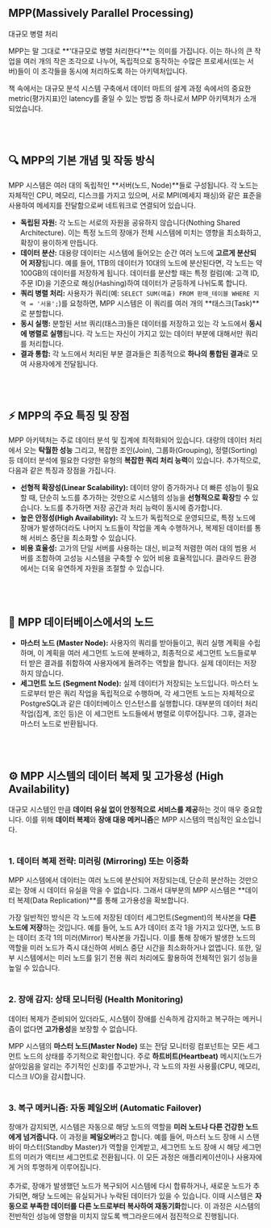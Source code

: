 ## MPP(Massively Parallel Processing)
대규모 병렬 처리

MPP는 말 그대로 **'대규모로 병렬 처리한다'**는 의미를 가집니다. 이는 하나의 큰 작업을 여러 개의 작은 조각으로 나누어, 독립적으로 동작하는 수많은 프로세서(또는 서버)들이 이 조각들을 동시에 처리하도록 하는 아키텍처입니다.

책 속에서는 대규모 분석 시스템 구축에서 데이터 마트의 설계 과정 속에서의 중요한 metric(평가지표)인 latency를 줄일 수 있는 방법 중 하나로서 MPP 아키텍처가 소개되었습니다.

<br><br>

## 🔍 MPP의 기본 개념 및 작동 방식

MPP 시스템은 여러 대의 독립적인 **서버(노드, Node)**들로 구성됩니다. 각 노드는 자체적인 CPU, 메모리, 디스크를 가지고 있으며, 서로 MPI(메세지 패싱)와 같은 표준을 사용하여 메세지를 전달함으로써 네트워크로 연결되어 있습니다.

- **독립된 자원:** 각 노드는 서로의 자원을 공유하지 않습니다(Nothing Shared Architecture). 이는 특정 노드의 장애가 전체 시스템에 미치는 영향을 최소화하고, 확장이 용이하게 만듭니다.
- **데이터 분산:** 대용량 데이터는 시스템에 들어오는 순간 여러 노드에 **고르게 분산되어 저장**됩니다. 예를 들어, 1TB의 데이터가 10대의 노드에 분산된다면, 각 노드는 약 100GB의 데이터를 저장하게 됩니다. 데이터를 분산할 때는 특정 컬럼(예: 고객 ID, 주문 ID)을 기준으로 해싱(Hashing)하여 데이터가 균등하게 나뉘도록 합니다.
- **쿼리 병렬 처리:** 사용자가 쿼리(예: `SELECT SUM(매출) FROM 판매_테이블 WHERE 지역 = '서울';`)를 요청하면, MPP 시스템은 이 쿼리를 여러 개의 **태스크(Task)**로 분할합니다.
- **동시 실행:** 분할된 서브 쿼리(태스크)들은 데이터를 저장하고 있는 각 노드에서 **동시에 병렬로 실행**됩니다. 각 노드는 자신이 가지고 있는 데이터 부분에 대해서만 쿼리를 처리합니다.
- **결과 통합:** 각 노드에서 처리된 부분 결과들은 최종적으로 **하나의 통합된 결과**로 모여 사용자에게 전달됩니다.

<br><br>

## ⚡️ MPP의 주요 특징 및 장점

MPP 아키텍처는 주로 데이터 분석 및 집계에 최적화되어 있습니다. 대량의 데이터 처리에서 오는 **탁월한 성능** 그리고, 복잡한 조인(Join), 그룹화(Grouping), 정렬(Sorting) 등 데이터 분석에 필요한 다양한 유형의 **복잡한 쿼리 처리 능력**이 있습니다. 추가적으로, 다음과 같은 특징과 장점을 가집니다.

- **선형적 확장성(Linear Scalability):** 데이터 양이 증가하거나 더 빠른 성능이 필요할 때, 단순히 노드를 추가하는 것만으로 시스템의 성능을 **선형적으로 확장**할 수 있습니다. 노드를 추가하면 저장 공간과 처리 능력이 동시에 증가합니다.
- **높은 안정성(High Availability):** 각 노드가 독립적으로 운영되므로, 특정 노드에 장애가 발생하더라도 나머지 노드들이 작업을 계속 수행하거나, 복제된 데이터를 통해 서비스 중단을 최소화할 수 있습니다.
- **비용 효율성:** 고가의 단일 서버를 사용하는 대신, 비교적 저렴한 여러 대의 범용 서버를 조합하여 고성능 시스템을 구축할 수 있어 비용 효율적입니다. 클라우드 환경에서는 더욱 유연하게 자원을 조절할 수 있습니다.
<br><br><br><br>

## 🔨 MPP 데이터베이스에서의 노드

- **마스터 노드 (Master Node):** 사용자의 쿼리를 받아들이고, 쿼리 실행 계획을 수립하며, 이 계획을 여러 세그먼트 노드에 분배하고, 최종적으로 세그먼트 노드들로부터 받은 결과를 취합하여 사용자에게 돌려주는 역할을 합니다. 실제 데이터는 저장하지 않습니다.
- **세그먼트 노드 (Segment Node):** 실제 데이터가 저장되는 노드입니다. 마스터 노드로부터 받은 쿼리 작업을 독립적으로 수행하며, 각 세그먼트 노드는 자체적으로 PostgreSQL과 같은 데이터베이스 인스턴스를 실행합니다. 대부분의 데이터 처리 작업(집계, 조인 등)은 이 세그먼트 노드들에서 병렬로 이루어집니다. 그후, 결과는 마스터 노드로 반환됩니다.

<br><br>

## ⚙️ MPP 시스템의 데이터 복제 및 고가용성 (High Availability)

대규모 시스템인 만큼 **데이터 유실 없이 안정적으로 서비스를 제공**하는 것이 매우 중요합니다. 이를 위해 **데이터 복제**와 **장애 대응 메커니즘**은 MPP 시스템의 핵심적인 요소입니다.
<br><br>
### 1. 데이터 복제 전략: **미러링 (Mirroring) 또는 이중화**

MPP 시스템에서 데이터는 여러 노드에 분산되어 저장되는데, 단순히 분산하는 것만으로는 장애 시 데이터 유실을 막을 수 없습니다. 그래서 대부분의 MPP 시스템은 **데이터 복제(Data Replication)**를 통해 고가용성을 확보합니다.

가장 일반적인 방식은 각 노드에 저장된 데이터 세그먼트(Segment)의 복사본을 **다른 노드에 저장**하는 것입니다. 예를 들어, 노드 A가 데이터 조각 1을 가지고 있다면, 노드 B는 데이터 조각 1의 미러(Mirror) 복사본을 가집니다. 이를 통해 장애가 발생한 노드의 역할을 미러 노드가 즉시 대신하여 서비스 중단 시간을 최소화하거나 없앱니다. 또한, 일부 시스템에서는 미러 노드를 읽기 전용 쿼리 처리에도 활용하여 전체적인 읽기 성능을 높일 수 있습니다.
<br><br>

### 2. 장애 감지: **상태 모니터링 (Health Monitoring)**

데이터 복제가 준비되어 있더라도, 시스템이 장애를 신속하게 감지하고 복구하는 메커니즘이 없다면 **고가용성**을 보장할 수 없습니다.

MPP 시스템의 **마스터 노드(Master Node)** 또는 전담 모니터링 컴포넌트는 모든 세그먼트 노드의 상태를 주기적으로 확인합니다. 주로 **하트비트(Heartbeat)** 메시지(노드가 살아있음을 알리는 주기적인 신호)를 주고받거나, 각 노드의 자원 사용률(CPU, 메모리, 디스크 I/O)을 감시합니다.
<br><br>

### 3. 복구 메커니즘: **자동 페일오버 (Automatic Failover)**

장애가 감지되면, 시스템은 자동으로 해당 노드의 역할을 **미러 노드나 다른 건강한 노드에게 넘겨줍니다.** 이 과정을 **페일오버**라고 합니다. 예를 들어, 마스터 노드 장애 시 스탠바이 마스터(Standby Master)가 역할을 인계받고, 세그먼트 노드 장애 시 해당 세그먼트의 미러가 액티브 세그먼트로 전환됩니다. 이 모든 과정은 애플리케이션이나 사용자에게 거의 투명하게 이루어집니다.
<br><br>
추가로, 장애가 발생했던 노드가 복구되어 시스템에 다시 합류하거나, 새로운 노드가 추가되면, 해당 노드에는 유실되거나 누락된 데이터가 있을 수 있습니다. 이때 시스템은 **자동으로 부족한 데이터를 다른 노드로부터 복사하여 재동기화**합니다. 이 과정은 시스템의 전반적인 성능에 영향을 미치지 않도록 백그라운드에서 점진적으로 진행됩니다.
